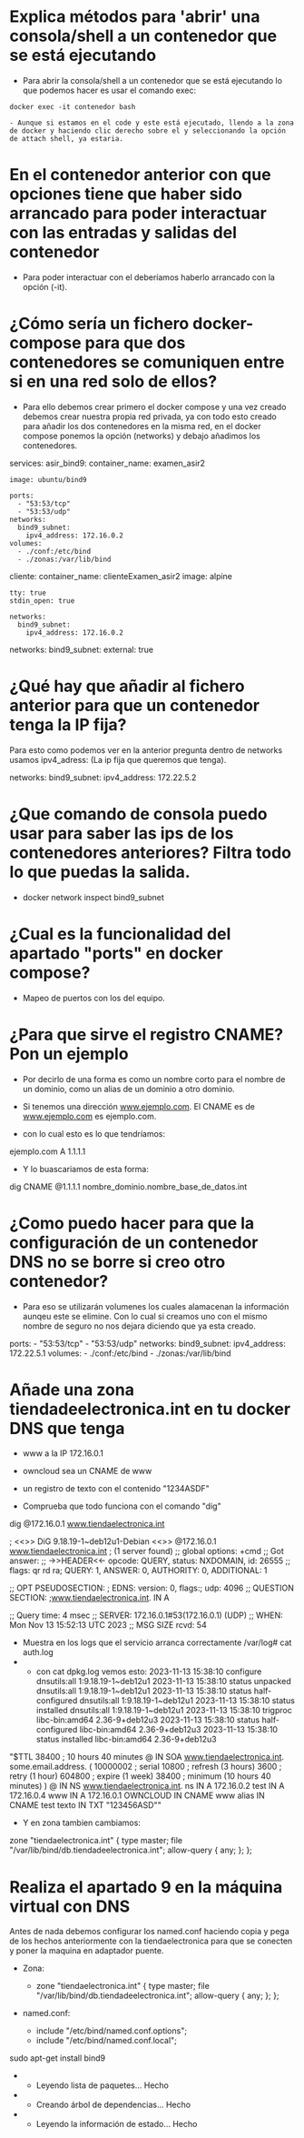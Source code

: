 # Explica métodos para 'abrir' una consola/shell a un contenedor que se está ejecutando

   - Para abrir la consola/shell a un contenedor que se está ejecutando lo que podemos hacer es usar el comando exec:

    docker exec -it contenedor bash

    - Aunque si estamos en el code y este está ejecutado, llendo a la zona de docker y haciendo clic derecho sobre el y seleccionando la opción de attach shell, ya estaria.

# En el contenedor anterior con que opciones tiene que haber sido arrancado para poder interactuar con las entradas y salidas del contenedor

- Para poder interactuar con el deberíamos haberlo arrancado con la opción (-it).

# ¿Cómo sería un fichero docker-compose para que dos contenedores se comuniquen entre si en una red solo de ellos?

- Para ello debemos crear primero el docker compose y una vez creado debemos crear nuestra propia red privada, ya con todo esto creado para añadir los dos contenedores en la misma red, en el docker compose ponemos la opción 
(networks) y debajo añadimos los contenedores.

services:
  asir_bind9:
    container_name: examen_asir2
   
    image: ubuntu/bind9
  
    ports:
      - "53:53/tcp"
      - "53:53/udp"
    networks:
      bind9_subnet:
        ipv4_address: 172.16.0.2
    volumes:
      - ./conf:/etc/bind
      - ./zonas:/var/lib/bind
  cliente:
    container_name: clienteExamen_asir2
    image: alpine
    
    tty: true
    stdin_open: true

    networks:
      bind9_subnet:
        ipv4_address: 172.16.0.2
    
networks:
  bind9_subnet:
    external: true

# ¿Qué hay que añadir al fichero anterior para que un contenedor tenga la IP fija?

Para esto como podemos ver en la anterior pregunta dentro de networks usamos ipv4_adress: (La ip fija que queremos que tenga).

networks:
      bind9_subnet:
        ipv4_address: 172.22.5.2

# ¿Que comando de consola puedo usar para saber las ips de los contenedores anteriores? Filtra todo lo que puedas la salida.

- docker network inspect bind9_subnet

# ¿Cual es la funcionalidad del apartado "ports" en docker compose?

- Mapeo de puertos con los del equipo.

# ¿Para que sirve el registro CNAME? Pon un ejemplo

- Por decirlo de una forma es como un nombre corto para el nombre de un dominio, como un alias de un dominio a otro dominio.
- Si tenemos una dirección www.ejemplo.com. El CNAME es de www.ejemplo.com es ejemplo.com.

- con lo cual esto es lo que tendríamos:

ejemplo.com A 1.1.1.1

- Y lo buascariamos de esta forma:

dig CNAME @1.1.1.1 nombre_dominio.nombre_base_de_datos.int

# ¿Como puedo hacer para que la configuración de un contenedor DNS no se borre si creo otro contenedor?

- Para eso se utilizarán volumenes los cuales alamacenan la información aunqeu este se elimine. Con lo cual si creamos uno con el mismo nombre de seguro no nos dejara diciendo que ya esta creado.

 ports:
      - "53:53/tcp"
      - "53:53/udp"
    networks:
      bind9_subnet:
        ipv4_address: 172.22.5.1
    volumes:
      - ./conf:/etc/bind
      - ./zonas:/var/lib/bind

# Añade una zona tiendadeelectronica.int en tu docker DNS que tenga

- www a la IP 172.16.0.1

- owncloud sea un CNAME de www

- un registro de texto con el contenido "1234ASDF"

- Comprueba que todo funciona con el comando "dig"

dig @172.16.0.1 www.tiendaelectronica.int

; <<>> DiG 9.18.19-1~deb12u1-Debian <<>> @172.16.0.1 www.tiendaelectronica.int
; (1 server found)
;; global options: +cmd
;; Got answer:
;; ->>HEADER<<- opcode: QUERY, status: NXDOMAIN, id: 26555
;; flags: qr rd ra; QUERY: 1, ANSWER: 0, AUTHORITY: 0, ADDITIONAL: 1

;; OPT PSEUDOSECTION:
; EDNS: version: 0, flags:; udp: 4096
;; QUESTION SECTION:
;www.tiendaelectronica.int.     IN      A

;; Query time: 4 msec
;; SERVER: 172.16.0.1#53(172.16.0.1) (UDP)
;; WHEN: Mon Nov 13 15:52:13 UTC 2023
;; MSG SIZE  rcvd: 54

- Muestra en los logs que el servicio arranca correctamente
    /var/log# cat auth.log
- - con cat dpkg.log vemos esto:
 2023-11-13 15:38:10 configure dnsutils:all 1:9.18.19-1~deb12u1 <none>
2023-11-13 15:38:10 status unpacked dnsutils:all 1:9.18.19-1~deb12u1
2023-11-13 15:38:10 status half-configured dnsutils:all 1:9.18.19-1~deb12u1
2023-11-13 15:38:10 status installed dnsutils:all 1:9.18.19-1~deb12u1
2023-11-13 15:38:10 trigproc libc-bin:amd64 2.36-9+deb12u3 <none>
2023-11-13 15:38:10 status half-configured libc-bin:amd64 2.36-9+deb12u3
2023-11-13 15:38:10 status installed libc-bin:amd64 2.36-9+deb12u3


"$TTL 38400	; 10 hours 40 minutes
@		IN SOA	www.tiendaelectronica.int. some.email.address. (
				10000002   ; serial
				10800      ; refresh (3 hours)
				3600       ; retry (1 hour)
				604800     ; expire (1 week)
				38400      ; minimum (10 hours 40 minutes)
				)
@		IN NS	www.tiendaelectronica.int.
ns		IN A		172.16.0.2
test	IN A		172.16.0.4
www		IN A		172.16.0.1
OWNCLOUD IN CNAME	www
alias	IN CNAME	test
texto	IN TXT		"123456ASD""

- Y en zona tambien cambiamos:

zone "tiendaelectronica.int" {
	type master;
	file "/var/lib/bind/db.tiendadeelectronica.int";
	allow-query {
		any;
		};
	};

# Realiza el apartado 9 en la máquina virtual con DNS

Antes de nada debemos configurar los named.conf
haciendo copia y pega de los hechos anteriormente con la tiendaelectronica para que se conecten y poner la maquina en adaptador puente.
- Zona:
    - zone "tiendaelectronica.int" {
	type master;
	file "/var/lib/bind/db.tiendadeelectronica.int";
	allow-query {
		any;
		};
	};

- named.conf:
    - include "/etc/bind/named.conf.options";
    - include "/etc/bind/named.conf.local";

sudo apt-get install bind9

- - Leyendo lista de paquetes... Hecho
- - Creando árbol de dependencias... Hecho
- - Leyendo la información de estado... Hecho

